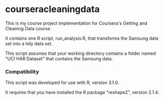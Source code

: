 courseracleaningdata
====================

This is my course project implementation for Coursera's Getting and Cleaning Data course.

It contains one R script, run_analysis.R, that transforms the Samsung data set into a tidy data set.

This script assumes that your working directory contains a folder named "UCI HAR Dataset" that contains the Samsung data.

### Compatibility
This script was developed for use with R, version 3.1.0.

It requires that you have installed the R package "reshape2", version 2.1.4.
